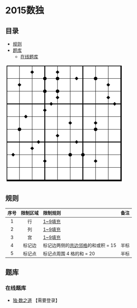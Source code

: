 # 2015数独
<!-- START doctoc generated TOC please keep comment here to allow auto update -->
<!-- DON'T EDIT THIS SECTION, INSTEAD RE-RUN doctoc TO UPDATE -->
## 目录

- [规则](#%E8%A7%84%E5%88%99)
- [题库](#%E9%A2%98%E5%BA%93)
  - [在线题库](#%E5%9C%A8%E7%BA%BF%E9%A2%98%E5%BA%93)

<!-- END doctoc generated TOC please keep comment here to allow auto update -->

![题](../../../../../images/sudoku/2015数独.png)

## 规则

| 序号  | 限制区域 | 限制规则                  | 备注  |
|:---:|:----:|:----------------------|:---:|
|  1  |  行   | [1~9填充]               |     |
|  2  |  列   | [1~9填充]               |     |
|  3  |  宫   | [1~9填充]               |     |
|  4  | 标记边  | 标记边两侧的[共边邻格]的和或积 = 15 | 半标  |
|  5  | 标记点  | 标记点周围 4 格的和 = 20      | 半标  |

## 题库

### 在线题库

- [独·数之道](http://www.sudokufans.org.cn/lx/game.index.php?type=ts4) 【需要登录】

[1~9填充]: ../../../../../rules/rules.md#1to9填充

[共边邻格]: ../../../../../rules/rules.md#共边邻格
